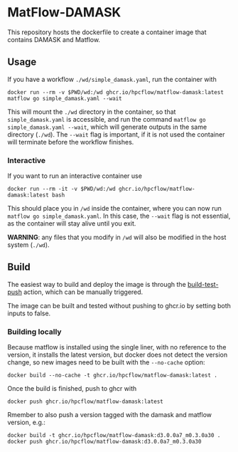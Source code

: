 # MatFlow-DAMASK

This repository hosts the dockerfile to create a container image that contains DAMASK and Matflow.

## Usage

If you have a workflow `./wd/simple_damask.yaml`, run the container with
```
docker run --rm -v $PWD/wd:/wd ghcr.io/hpcflow/matflow-damask:latest matflow go simple_damask.yaml --wait
```
This will mount the `./wd` directory in the container, so that `simple_damask.yaml` is accessible, and run the command `matflow go simple_damask.yaml --wait`, which will generate outputs in the same directory (`./wd`).
The `--wait` flag is important, if it is not used the container will terminate before the workflow finishes.

### Interactive

If you want to run an interactive container use
```
docker run --rm -it -v $PWD/wd:/wd ghcr.io/hpcflow/matflow-damask:latest bash
```
This should place you in `/wd` inside the container, where you can now run `matflow go simple_damask.yaml`.
In this case, the `--wait` flag is not essential, as the container will stay alive until you exit.

**WARNING**: any files that you modify in `/wd` will also be modified in the host system (`./wd`).

## Build

The easiest way to build and deploy the image is through the [build-test-push](https://github.com/hpcflow/matflow-damask-image/actions/workflows/build-test-push.yml) action, which can be manually triggered.

The image can be built and tested without pushing to ghcr.io by setting both inputs to false.

### Building locally

Because matflow is installed using the single liner, with no reference to the version, it installs the latest version, but docker does not detect the version change, so new images need to be built with the `--no-cache` option:
```
docker build --no-cache -t ghcr.io/hpcflow/matflow-damask:latest .
```
Once the build is finished, push to ghcr with
```
docker push ghcr.io/hpcflow/matflow-damask:latest
```
Rmember to also push a version tagged with the damask and matflow version, e.g.:
```
docker build -t ghcr.io/hpcflow/matflow-damask:d3.0.0a7_m0.3.0a30 .
docker push ghcr.io/hpcflow/matflow-damask:d3.0.0a7_m0.3.0a30
```

